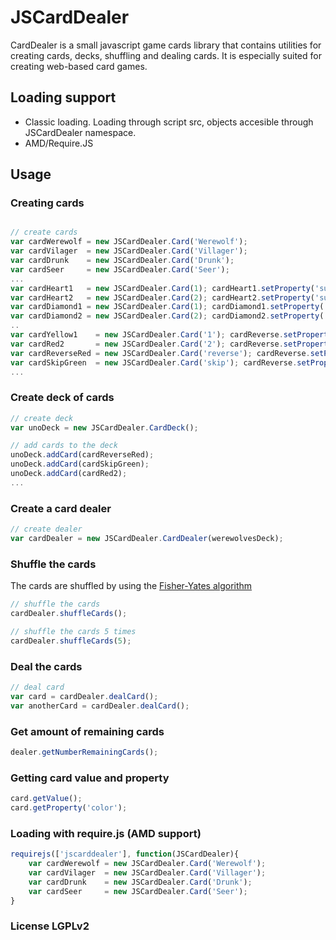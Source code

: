 # JSCardDealer

CardDealer is a small javascript game cards library that contains utilities for creating cards, decks, shuffling and dealing cards. It is especially suited for creating web-based card games.

## Loading support

* Classic loading. Loading through script src, objects accesible through JSCardDealer namespace.
* AMD/Require.JS

## Usage

### Creating cards

```javascript

// create cards
var cardWerewolf = new JSCardDealer.Card('Werewolf');
var cardVilager  = new JSCardDealer.Card('Villager');
var cardDrunk    = new JSCardDealer.Card('Drunk');
var cardSeer     = new JSCardDealer.Card('Seer');
...
var cardHeart1   = new JSCardDealer.Card(1); cardHeart1.setProperty('suit', '♥');
var cardHeart2   = new JSCardDealer.Card(2); cardHeart2.setProperty('suit', '♥');	 
var cardDiamond1 = new JSCardDealer.Card(1); cardDiamond1.setProperty('suit', '♦');
var cardDiamond2 = new JSCardDealer.Card(2); cardDiamond2.setProperty('suit', '♦');
..
var cardYellow1    = new JSCardDealer.Card('1'); cardReverse.setProperty('color', 'yellow');
var cardRed2       = new JSCardDealer.Card('2'); cardReverse.setProperty('color', 'red');
var cardReverseRed = new JSCardDealer.Card('reverse'); cardReverse.setProperty('color', 'red');
var cardSkipGreen  = new JSCardDealer.Card('skip'); cardReverse.setProperty('color', 'green');
...

```


### Create deck of cards

```javascript
// create deck
var unoDeck = new JSCardDealer.CardDeck();

// add cards to the deck 
unoDeck.addCard(cardReverseRed);
unoDeck.addCard(cardSkipGreen);
unoDeck.addCard(cardRed2);	
...	
```

### Create a card dealer

```javascript
// create dealer
var cardDealer = new JSCardDealer.CardDealer(werewolvesDeck);
```
### Shuffle the cards

The cards are shuffled by using the [Fisher-Yates algorithm](https://en.wikipedia.org/wiki/Fisher%E2%80%93Yates_shuffle)

```javascript
// shuffle the cards
cardDealer.shuffleCards();

// shuffle the cards 5 times
cardDealer.shuffleCards(5);
```

### Deal the cards

```javascript
// deal card
var card = cardDealer.dealCard();
var anotherCard = cardDealer.dealCard();
``` 

### Get amount of remaining cards

```javascript
dealer.getNumberRemainingCards();
```

### Getting card value and property

```javascript
card.getValue();
card.getProperty('color');
``` 


### Loading with require.js (AMD support)

```javascript
requirejs(['jscarddealer'], function(JSCardDealer){
	var cardWerewolf = new JSCardDealer.Card('Werewolf');
	var cardVilager  = new JSCardDealer.Card('Villager');
	var cardDrunk    = new JSCardDealer.Card('Drunk');
	var cardSeer     = new JSCardDealer.Card('Seer');
}
```

### License LGPLv2
